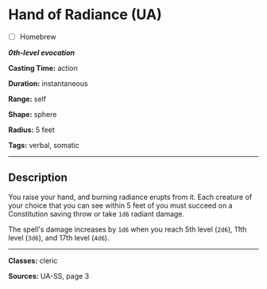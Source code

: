 # Hand of Radiance (UA)

- [ ] Homebrew

***0th-level evocation***

**Casting Time:** action

**Duration:** instantaneous

**Range:** self

**Shape:** sphere

**Radius:** 5 feet

**Tags:** verbal, somatic

---

## Description
You raise your hand, and burning radiance erupts from it. Each creature of your choice that you can see within 5 feet of you must succeed on a Constitution saving throw or take `1d6` radiant damage.

The spell's damage increases by `1d6` when you reach 5th level (`2d6`), 11th level (`3d6`), and 17th level (`4d6`).

---

**Classes:** cleric

**Sources:** UA-SS, page 3
